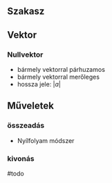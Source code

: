 ## Szakasz
## Vektor
### Nullvektor
- bármely vektorral párhuzamos
- bármely vektorral merőleges
- hossza jele: $|a|$
## Műveletek
### összeadás
- Nyílfolyam módszer
### kivonás
#todo